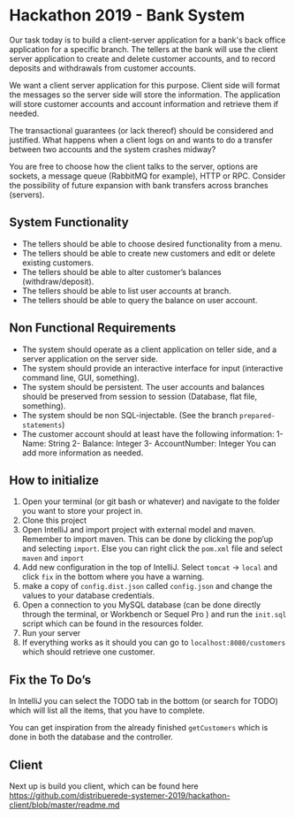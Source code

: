 # Hackathon 2019 - Bank System
Our task today is to build a client-server application for a bank's back office application for a specific branch. The tellers at the bank will use the client server application to create and delete customer accounts, and to record deposits and withdrawals from customer accounts.

We want a client server application for this purpose. Client side will format the messages so the server side will store the information. The application will store customer accounts and account information and retrieve them if needed. 

The transactional guarantees (or lack thereof) should be considered and justified. What happens when a client logs on and wants to do a transfer between two accounts and the system crashes midway? 

You are free to choose how the client talks to the server, options are sockets, a message queue (RabbitMQ for example), HTTP or RPC. Consider the possibility of future expansion with bank transfers across branches (servers). 

## System Functionality
- The tellers should be able to choose desired functionality from a menu.
- The tellers should be able to create new customers and edit or delete existing customers. 
- The tellers should be able to alter customer’s balances (withdraw/deposit).
- The tellers should be able to list user accounts at branch.
- The tellers should be able to query the balance on user account.

## Non Functional Requirements
- The system should operate as a client application on teller side, and a server application on the server side.
- The system should provide an interactive interface for input (interactive command line, GUI, something).
- The system should be persistent. The user accounts and balances should be preserved from session to session (Database, flat file, something). 
- The system should be non SQL-injectable. (See the branch `prepared-statements`)
- The customer account should at least have the following information: 
  1- Name: String
  2- Balance: Integer
  3- AccountNumber: Integer 
You can add more information as needed.

## How to initialize
1. Open your terminal (or git bash or whatever) and navigate to the folder you want to store your project in.
2. Clone this project
3. Open IntelliJ and import project with external model and maven. Remember to import maven. This can be done by clicking the pop’up and selecting `import`. Else you can right click the `pom.xml` file and select `maven` and `import`
4. Add new configuration in the top of IntelliJ. Select `tomcat` → `local` and click `fix` in the bottom where you have a warning. 
5. make a copy of `config.dist.json` called `config.json` and change the values to your database credentials.
6. Open a connection to you MySQL database (can be done directly through the terminal, or Workbench or Sequel Pro ) and run the `init.sql` script which can be found in the resources folder.
7. Run your server
8. If everything works as it should you can go to `localhost:8080/customers` which should retrieve one customer.

## Fix the To Do’s 
In IntelliJ you can select the TODO tab in the bottom (or search for TODO) which will list all the items, that you have to complete. 

You can get inspiration from the already finished `getCustomers` which is done in both the database and the controller. 

## Client
Next up is build you client, which can be found here https://github.com/distribuerede-systemer-2019/hackathon-client/blob/master/readme.md

